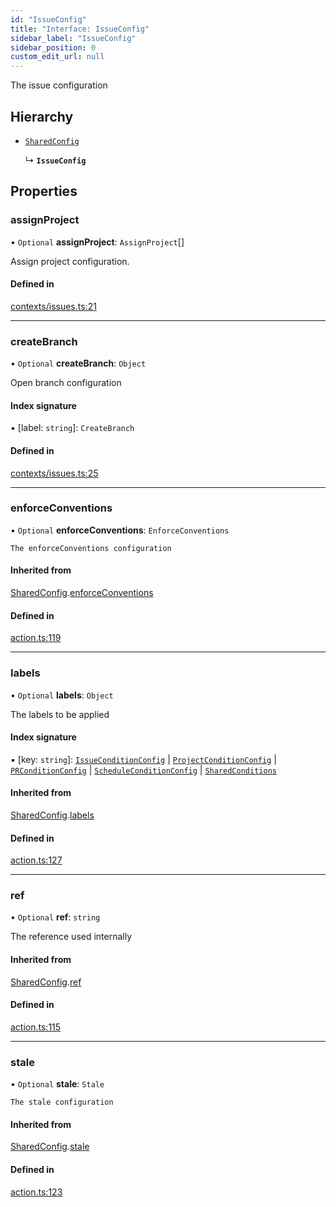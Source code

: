 ```yaml
---
id: "IssueConfig"
title: "Interface: IssueConfig"
sidebar_label: "IssueConfig"
sidebar_position: 0
custom_edit_url: null
---
```


The issue configuration

## Hierarchy

- [`SharedConfig`](SharedConfig.md)

  ↳ **`IssueConfig`**

## Properties

### assignProject

• `Optional` **assignProject**: `AssignProject`[]

Assign project configuration.

#### Defined in

[contexts/issues.ts:21](https://github.com/Videndum/Convential-PR-Releases/blob/377fcdd/src/contexts/issues.ts#L21)

___

### createBranch

• `Optional` **createBranch**: `Object`

Open branch configuration

#### Index signature

▪ [label: `string`]: `CreateBranch`

#### Defined in

[contexts/issues.ts:25](https://github.com/Videndum/Convential-PR-Releases/blob/377fcdd/src/contexts/issues.ts#L25)

___

### enforceConventions

• `Optional` **enforceConventions**: `EnforceConventions`

	The enforceConventions configuration

#### Inherited from

[SharedConfig](SharedConfig.md).[enforceConventions](SharedConfig.md#enforceconventions)

#### Defined in

[action.ts:119](https://github.com/Videndum/Convential-PR-Releases/blob/377fcdd/src/action.ts#L119)

___

### labels

• `Optional` **labels**: `Object`

The labels to be applied

#### Index signature

▪ [key: `string`]: [`IssueConditionConfig`](IssueConditionConfig.md) \| [`ProjectConditionConfig`](ProjectConditionConfig.md) \| [`PRConditionConfig`](PRConditionConfig.md) \| [`ScheduleConditionConfig`](ScheduleConditionConfig.md) \| [`SharedConditions`](SharedConditions.md)

#### Inherited from

[SharedConfig](SharedConfig.md).[labels](SharedConfig.md#labels)

#### Defined in

[action.ts:127](https://github.com/Videndum/Convential-PR-Releases/blob/377fcdd/src/action.ts#L127)

___

### ref

• `Optional` **ref**: `string`

The reference used internally

#### Inherited from

[SharedConfig](SharedConfig.md).[ref](SharedConfig.md#ref)

#### Defined in

[action.ts:115](https://github.com/Videndum/Convential-PR-Releases/blob/377fcdd/src/action.ts#L115)

___

### stale

• `Optional` **stale**: `Stale`

	The stale configuration

#### Inherited from

[SharedConfig](SharedConfig.md).[stale](SharedConfig.md#stale)

#### Defined in

[action.ts:123](https://github.com/Videndum/Convential-PR-Releases/blob/377fcdd/src/action.ts#L123)
